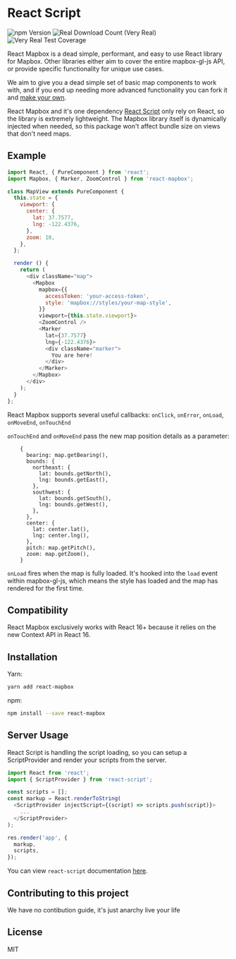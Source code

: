 # React Script

![npm Version](https://img.shields.io/badge/npm-v1.0.0-blue.svg)
![Real Download Count (Very Real)](https://img.shields.io/badge/proud%20dads-none%20I%20am%20a%20disappointment-red.svg?longCache=true&style=flat)
![Very Real Test Coverage](https://img.shields.io/badge/github%20stars-700,000,000,000,000-brightgreen.svg)

React Mapbox is a dead simple, performant, and easy to use React library for Mapbox. Other libraries either aim to cover the entire mapbox-gl-js API, or provide specific functionality for unique use cases.

We aim to give you a dead simple set of basic map components to work with, and if you end up needing more advanced functionality you can fork it and [make your own](https://blog.mapbox.com/mapbox-gl-js-react-764da6cc074a).

React Mapbox and it's one dependency [React Script](https://github.com/flip-inc/react-script) only rely on React, so the library is extremely lightweight. The Mapbox library itself is dynamically injected when needed, so this package won't affect bundle size on views that don't need maps.

## Example
```javascript
import React, { PureComponent } from 'react';
import Mapbox, { Marker, ZoomControl } from 'react-mapbox';

class MapView extends PureComponent {
  this.state = {
    viewport: {
      center: {
        lat: 37.7577,
        lng: -122.4376,
      },
      zoom: 10,
    },
  };

  render () {
    return (
      <div className="map">
        <Mapbox
          mapbox={{
            accessToken: 'your-access-token',
            style: 'mapbox://styles/your-map-style',
          }}
          viewport={this.state.viewport}>
          <ZoomControl />
          <Marker
            lat={37.7577}
            lng={-122.4376}>
            <div className="marker">
              You are here!
            </div>
          </Marker>
        </Mapbox>
      </div>
    );
  }
};
```

React Mapbox supports several useful callbacks: `onClick`, `onError`, `onLoad`, `onMoveEnd`, `onTouchEnd`

`onTouchEnd` and `onMoveEnd` pass the new map position details as a parameter:
```
    {
      bearing: map.getBearing(),
      bounds: {
        northeast: {
          lat: bounds.getNorth(),
          lng: bounds.getEast(),
        },
        southwest: {
          lat: bounds.getSouth(),
          lng: bounds.getWest(),
        },
      },
      center: {
        lat: center.lat(),
        lng: center.lng(),
      },
      pitch: map.getPitch(),
      zoom: map.getZoom(),
    }
```

`onLoad` fires when the map is fully loaded. It's hooked into the `load` event within mapbox-gl-js, which means the style has loaded and the map has rendered for the first time.


## Compatibility

React Mapbox exclusively works with React 16+ because it relies on the new Context API in React 16.

## Installation

Yarn:
```bash
yarn add react-mapbox
```

npm:
```bash
npm install --save react-mapbox
```

## Server Usage

React Script is handling the script loading, so you can setup a ScriptProvider and render your scripts from the server.

```javascript
import React from 'react';
import { ScriptProvider } from 'react-script';

const scripts = [];
const markup = React.renderToString(
  <ScriptProvider injectScript={(script) => scripts.push(script)}>
    ...
  </ScriptProvider>
);

res.render('app', {
  markup,
  scripts,
});
```

You can view `react-script` documentation [here](https://github.com/flip-inc/react-script).

## Contributing to this project
We have no contibution guide, it's just anarchy live your life

## License
MIT
